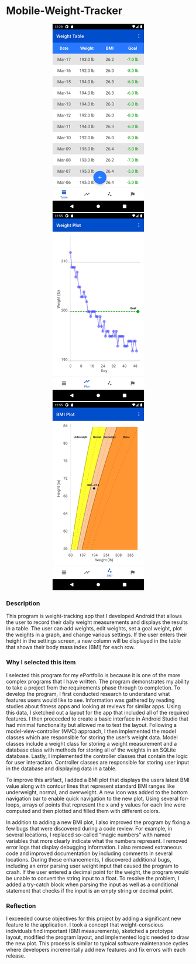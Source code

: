 # Mobile-Weight-Tracker

<p align="center">
     <img src="/images/Table_Light.jpeg" alt="alt text" width="250px" hspace="10">
     <img src="/images/Plot_Light.jpeg" alt="alt text" width="250px" hspace="10">
     <img src="/images/BMI_Light.jpeg" alt="alt text" width="250px" hspace="10">
</p>

### Description
This program is weight-tracking app that I developed Android that allows the user to record their daily weight measurements and displays the results in a table. The user can add weights, edit weights, set a goal weight, plot the weights in a graph, and change various settings. If the user enters their height in the settings screen, a new column will be displayed in the table that shows their body mass index (BMI) for each row.

### Why I selected this item
I selected this program for my ePortfolio is because it is one of the more complex programs that I have written. The program demonstrates my ability to take a project from the requirements phase through to completion. To develop the program, I first conducted research to understand what features users would like to see. Information was gathered by reading studies about fitness apps and looking at reviews for similar apps. Using this data, I sketched out a layout for the app that included all of the required features. I then proceeded to create a basic interface in Android Studio that had minimal functionality but allowed me to test the layout. Following a model-view-controller (MVC) approach, I then implemented the model classes which are responsible for storing the user’s weight data. Model classes include a weight class for storing a weight measurement and a database class with methods for storing all of the weights in an SQLite database. Lastly, I implemented the controller classes that contain the logic for user interaction. Controller classes are responsible for storing user input in the database and displaying data in a table.

To improve this artifact, I added a BMI plot that displays the users latest BMI value along with contour lines that represent standard BMI ranges like underweight, normal, and overweight. A new icon was added to the bottom navigation bar to enable quick navigation to the new plot. Using several for-loops, arrays of points that represent the x and y values for each line were computed and then plotted and filled them with different colors.

In addition to adding a new BMI plot, I also improved the program by fixing a few bugs that were discovered during a code review. For example, in several locations, I replaced so-called “magic numbers” with named variables that more clearly indicate what the numbers represent. I removed error logs that display debugging information. I also removed extraneous code and improved documentation by including comments in several locations. During these enhancements, I discovered additional bugs, including an error parsing user weight input that caused the program to crash. If the user entered a decimal point for the weight, the program would be unable to convert the string input to a float. To resolve the problem, I added a try-catch block when parsing the input as well as a conditional statement that checks if the input is an empty string or decimal point.

### Reflection
I exceeded course objectives for this project by adding a significant new feature to the application. I took a concept that weight-conscious individuals find important (BMI measurements), sketched a prototype layout, modified the program layout, and implemented logic needed to draw the new plot. This process is similar to typical software maintenance cycles where developers incrementally add new features and fix errors with each release.




